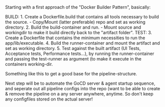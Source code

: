 Starting with a first approach of the "Docker Builder Pattern", basically:

   BUILD:
    1. Create a Dockerfile.build that contains all tools necessary to build the source.
        - Copy/Mount (latter preferable) repo and set as working directory.
    2. Build the build-container and run.
       - Mount source and workingdir to make it build directly back to the "artifact folder".
   TEST:
    3. Create a Dockerfile that contains the minimum necessities to run the app/lib/executable.
    4. Build the runner-container and mount the artifact and set as working directory.
    5. Test against the built artifact (UI Tests, Acceptance tests, Performance tests...), by running the 
       runner-container and passing the test-runner as argument (to make it execute in the containers working-dir.

Something like this to get a good base for the pipeline-structure.

Next step will be to automate the GoCD server & agent startup sequence, and seperate out all pipeline configs into the repo (want to be able to create & remove the pipeline on a any server anywhere, anytime. So don't keep any configfiles stored on the actual server!